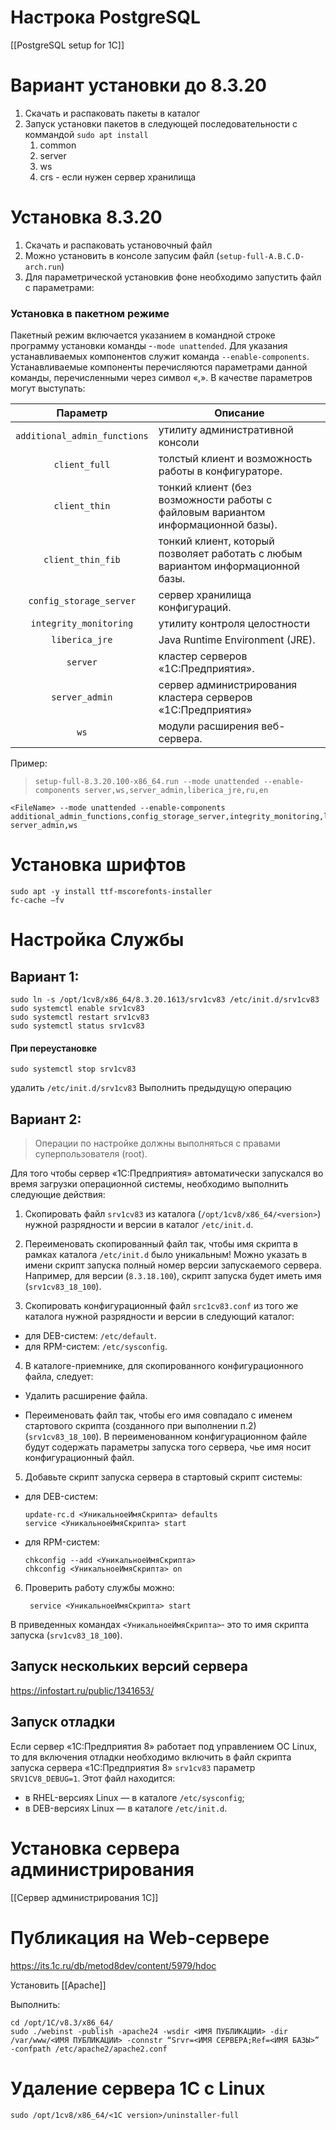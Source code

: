 
# Настрока PostgreSQL
[[PostgreSQL setup for 1C]]

# Вариант установки до 8.3.20
1. Скачать и распаковать пакеты в каталог
2. Запуск установки пакетов в следующей последовательности с коммандой `sudo apt install` 
	1. common
	2. server
	3. ws
	4. crs - если нужен сервер хранилищa
		

# Установка 8.3.20
1.	Скачать и распаковать установочный файл
2.	Можно установить в консоле запусим файл (`setup-full-A.B.C.D-arch.run`)
3.	Для  параметрической установкив фоне необходимо запустить файл с параметрами:

### Установка в пакетном режиме
Пакетный режим включается указанием в командной строке программу установки команды -`-mode unattended`. Для указания устанавливаемых компонентов служит команда `--enable-components`. Устанавливаемые компоненты перечисляются параметрами данной команды, перечисленными через символ «,». В качестве параметров могут выступать:	


|           Параметр           | Описание                                                                         |
|:----------------------------:| -------------------------------------------------------------------------------- |
| `additional_admin_functions` | утилиту административной консоли                                                 |
|        `client_full`         | толстый клиент и возможность работы в конфигураторе.                             |
|        `client_thin`         | тонкий клиент (без возможности работы с файловым вариантом информационной базы). |
|      `client_thin_fib`       | тонкий клиент, который позволяет работать с любым вариантом информационной базы. |
|   `config_storage_server`    | сервер хранилища конфигураций.                                                   |
|    `integrity_monitoring`    | утилиту контроля целостности                                                     |
|        `liberica_jre`        | Java Runtime Environment (JRE).                                                  |
|           `server`           | кластер серверов «1С:Предприятия».                                               |
|        `server_admin`        | сервер администрирования кластера серверов «1С:Предприятия»                      |
|             `ws`             | модули расширения веб-сервера.                                                   |



Пример:

> `setup-full-8.3.20.100-x86_64.run --mode unattended --enable-components server,ws,server_admin,liberica_jre,ru,en`

	<FileName> --mode unattended --enable-components additional_admin_functions,config_storage_server,integrity_monitoring,liberica_jre,server,
	server_admin,ws
	
	
# 	Установка шрифтов
	sudo apt -y install ttf-mscorefonts-installer
	fc-cache –fv
	
# Настройка Службы

## Вариант 1:

	sudo ln -s /opt/1cv8/x86_64/8.3.20.1613/srv1cv83 /etc/init.d/srv1cv83
	sudo systemctl enable srv1cv83
	sudo systemctl restart srv1cv83
	sudo systemctl status srv1cv83
#### При переустановке
	sudo systemctl stop srv1cv83	
удалить `/etc/init.d/srv1cv83`
Выполнить предыдущую операцию
## Вариант 2:
	
>Операции по настройке должны выполняться с правами суперпользователя (root).  
  
Для того чтобы сервер «1С:Предприятия» автоматически запускался во время загрузки операционной системы, необходимо выполнить следующие действия:  
  
1. Скопировать файл `srv1cv83` из каталога (`/opt/1cv8/x86_64/<version>`) нужной разрядности и версии в каталог `/etc/init.d`.  
  
2. Переименовать скопированный файл так, чтобы имя скрипта в рамках каталога `/etc/init.d` было уникальным! Можно указать в имени скрипт запуска полный номер версии запускаемого сервера. Например, для версии (`8.3.18.100`), скрипт запуска будет иметь имя (`srv1cv83_18_100`).  
  
3. Скопировать конфигурационный файл `src1cv83.conf` из того же каталога нужной разрядности и версии в следующий каталог:  
-	для DEB-систем: `/etc/default`.  
-	для RPM-систем: `/etc/sysconfig`.  

4. В каталоге-приемнике, для скопированного конфигурационного файла, следует:  
  
-	Удалить расширение файла.  
  
-	Переименовать файл так, чтобы его имя совпадало с именем стартового скрипта (созданного при выполнении п.2) (`srv1cv83_18_100`). В переименованном конфигурационном файле будут содержать параметры запуска того сервера, чье имя носит конфигурационный файл.  
  
5. Добавьте скрипт запуска сервера в стартовый скрипт системы:  
  
-	для DEB-систем:  

		update-rc.d <УникальноеИмяСкрипта> defaults
		service <УникальноеИмяСкрипта> start
-	для RPM-систем:  

		chkconfig --add <УникальноеИмяСкрипта>
		chkconfig <УникальноеИмяСкрипта> on
  
6. Проверить работу службы можно:

		service <УникальноеИмяСкрипта> start
		
В приведенных командах `<УникальноеИмяСкрипта>`‑ это то имя скрипта запуска (`srv1cv83_18_100`).  

## Запуск нескольких версий сервера
https://infostart.ru/public/1341653/

## Запуск отладки
Если сервер «1С:Предприятия 8» работает под управлением ОС Linux, то для включения отладки необходимо включить в файл скрипта запуска сервера «1С:Предприятия 8» `srv1cv83` параметр `SRV1CV8_DEBUG=1`. 
Этот файл находится:
- в RHEL-версиях Linux — в каталоге `/etc/sysconfig`;
- в DEB-версиях Linux — в каталоге `/etc/init.d`.

# Установка сервера администрирования
[[Сервер администрирования 1С]]


# Публикация на Web-сервере

https://its.1c.ru/db/metod8dev/content/5979/hdoc

Установить [[Apache]]

Выполнить:

	cd /opt/1C/v8.3/x86_64/
	sudo ./webinst -publish -apache24 -wsdir <ИМЯ ПУБЛИКАЦИИ> -dir /var/www/<ИМЯ ПУБЛИКАЦИИ> -connstr “Srvr=<ИМЯ СЕРВЕРА;Ref=<ИМЯ БАЗЫ>” -confpath /etc/apache2/apache2.conf
	
	
# 	Удаление сервера 1С с Linux
`sudo /opt/1cv8/x86_64/<1C version>/uninstaller-full`



